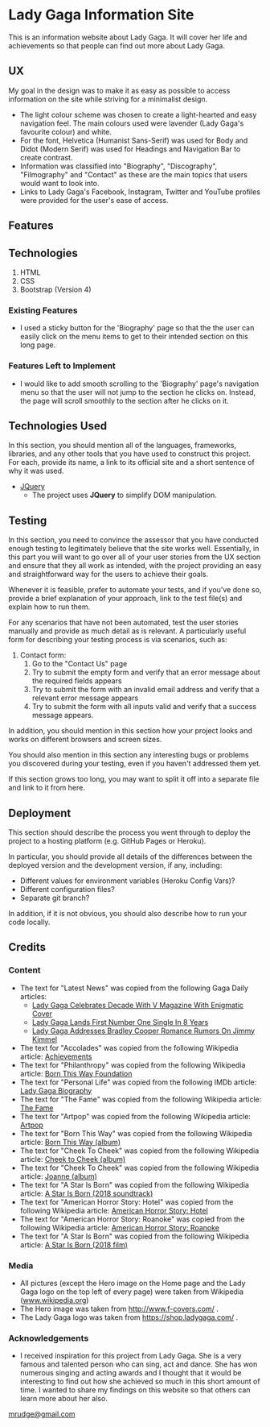 # Lady Gaga Information Site

This is an information website about Lady Gaga. It will cover her life and achievements so that people can find out more about Lady Gaga.
 
## UX
 
My goal in the design was to make it as easy as possible to access information on the site while striving for a minimalist design. 
 - The light colour scheme was chosen to create a light-hearted and easy navigation feel. The main colours used were lavender (Lady Gaga's favourite colour) and white.
 - For the font, Helvetica (Humanist Sans-Serif) was used for Body and Didot (Modern Serif) was used for Headings and Navigation Bar to create contrast.
 - Information was classified into "Biography", "Discography", "Filmography" and "Contact" as these are the main topics that users would want to look into.
 - Links to Lady Gaga's Facebook, Instagram, Twitter and YouTube profiles were provided for the user's ease of access.
## Features

## Technologies
1. HTML
2. CSS
3. Bootstrap (Version 4)
 
### Existing Features
- I used a sticky button for the 'Biography' page so that the the user can easily click on the menu items to get to their intended section on this long page.

### Features Left to Implement
- I would like to add smooth scrolling to the 'Biography' page's navigation menu so that the user will not jump to the section he clicks on. Instead, the page will scroll smoothly to the section after he clicks on it.

## Technologies Used

In this section, you should mention all of the languages, frameworks, libraries, and any other tools that you have used to construct this project. For each, provide its name, a link to its official site and a short sentence of why it was used.

- [JQuery](https://jquery.com)
    - The project uses **JQuery** to simplify DOM manipulation.


## Testing

In this section, you need to convince the assessor that you have conducted enough testing to legitimately believe that the site works well. Essentially, in this part you will want to go over all of your user stories from the UX section and ensure that they all work as intended, with the project providing an easy and straightforward way for the users to achieve their goals.

Whenever it is feasible, prefer to automate your tests, and if you've done so, provide a brief explanation of your approach, link to the test file(s) and explain how to run them.

For any scenarios that have not been automated, test the user stories manually and provide as much detail as is relevant. A particularly useful form for describing your testing process is via scenarios, such as:

1. Contact form:
    1. Go to the "Contact Us" page
    2. Try to submit the empty form and verify that an error message about the required fields appears
    3. Try to submit the form with an invalid email address and verify that a relevant error message appears
    4. Try to submit the form with all inputs valid and verify that a success message appears.

In addition, you should mention in this section how your project looks and works on different browsers and screen sizes.

You should also mention in this section any interesting bugs or problems you discovered during your testing, even if you haven't addressed them yet.

If this section grows too long, you may want to split it off into a separate file and link to it from here.

## Deployment

This section should describe the process you went through to deploy the project to a hosting platform (e.g. GitHub Pages or Heroku).

In particular, you should provide all details of the differences between the deployed version and the development version, if any, including:
- Different values for environment variables (Heroku Config Vars)?
- Different configuration files?
- Separate git branch?

In addition, if it is not obvious, you should also describe how to run your code locally.


## Credits

### Content

- The text for "Latest News" was copied from the following Gaga Daily articles:
    - [Lady Gaga Celebrates Decade With V Magazine With Enigmatic Cover](https://gagadaily.com/story/news/lady-gaga-v-magazine-118/)
    - [Lady Gaga Lands First Number One Single In 8 Years](https://gagadaily.com/story/news/lady-gaga-shallow-number-one/)
    - [Lady Gaga Addresses Bradley Cooper Romance Rumors On Jimmy Kimmel](https://gagadaily.com/story/news/lady-gaga-jimmy-kimmel-oscars/)
- The text for "Accolades" was copied from the following Wikipedia article: [Achievements](https://en.wikipedia.org/wiki/Lady_Gaga#Achievements)
- The text for "Philanthropy" was copied from the following Wikipedia article: [Born This Way Foundation](https://en.wikipedia.org/wiki/Lady_Gaga#Born_This_Way_Foundation)
- The text for "Personal Life" was copied from the following IMDb article: [Lady Gaga Biography](https://www.imdb.com/name/nm3078932/bio?ref_=nm_ov_bio_sm)
- The text for "The Fame" was copied from the following Wikipedia article: [The Fame](https://en.wikipedia.org/wiki/The_Fame)
- The text for "Artpop" was copied from the following Wikipedia article: [Artpop](https://en.wikipedia.org/wiki/Artpop)
- The text for "Born This Way" was copied from the following Wikipedia article: [Born This Way (album)](https://en.wikipedia.org/wiki/Born_This_Way_(album))
- The text for "Cheek To Cheek" was copied from the following Wikipedia article: [Cheek to Cheek (album)](https://en.wikipedia.org/wiki/Cheek_to_Cheek_(album))
- The text for "Cheek To Cheek" was copied from the following Wikipedia article: [Joanne (album)](https://en.wikipedia.org/wiki/Joanne_(album))
- The text for "A Star Is Born" was copied from the following Wikipedia article: [A Star Is Born (2018 soundtrack)](https://en.wikipedia.org/wiki/A_Star_Is_Born_(2018_soundtrack))
- The text for "American Horror Story: Hotel" was copied from the following Wikipedia article: [American Horror Story: Hotel](https://en.wikipedia.org/wiki/American_Horror_Story:_Hotel)
- The text for "American Horror Story: Roanoke" was copied from the following Wikipedia article: [American Horror Story: Roanoke](https://en.wikipedia.org/wiki/American_Horror_Story:_Roanoke)
- The text for "A Star Is Born" was copied from the following Wikipedia article: [A Star Is Born (2018 film)](https://en.wikipedia.org/wiki/A_Star_Is_Born_(2018_film))

### Media
- All pictures (except the Hero image on the Home page and the Lady Gaga logo on the top left of every page) were taken from Wikipedia (www.wikipedia.org)
- The Hero image was taken from http://www.f-covers.com/ .
- The Lady Gaga logo was taken from https://shop.ladygaga.com/ .
### Acknowledgements

- I received inspiration for this project from Lady Gaga. She is a very famous and talented person who can sing, act and dance. She has won numerous singing and acting awards and I thought that it would be interesting to find out how she achieved so much in this short amount of time. I wanted to share my findings on this website so that others can learn more about her also.
 
mrudge@gmail.com